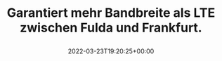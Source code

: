 ---
retweeted: false
source: <a href="https://mobile.twitter.com" rel="nofollow">Twitter Web App</a>
entities:
  hashtags: []
  symbols: []
  user_mentions: []
  urls:
  - url: https://t.co/6XMUhaWttw
    expanded_url: https://twitter.com/ValaAfshar/status/1455679332379136004
    display_url: twitter.com/ValaAfshar/sta…
    indices:
    - '65'
    - '88'
display_text_range:
- '0'
- '88'
favorite_count: '4'
id_str: '1506712491476369421'
truncated: false
retweet_count: '0'
id: '1506712491476369421'
possibly_sensitive: false
created_at: Wed Mar 23 19:20:25 +0000 2022
favorited: false
full_text: Garantiert mehr Bandbreite als LTE zwischen Fulda und Frankfurt.
lang: de
quote_url: https://twitter.com/ValaAfshar/status/1455679332379136004
tags:
- pesos/twitter
date: '2022-03-23T19:20:25+00:00'
src: https://twitter.com/bascht/status/1506712491476369421
original_url: https://twitter.com/bascht/status/1506712491476369421
type: twitter_tweet
text: Garantiert mehr Bandbreite als LTE zwischen Fulda und Frankfurt.
title: 'Garantiert mehr Bandbreite als LTE zwischen Fulda und Frankfurt.

  '

---